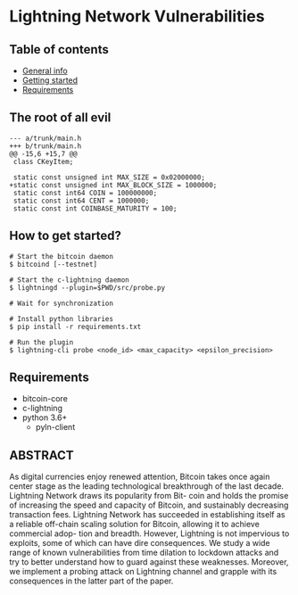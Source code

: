 # Lightning Network Vulnerabilities

## Table of contents
* [General info](#the-root-of-all-evil)
* [Getting started](#how-to-get-started)
* [Requirements](#requirements)

## The root of all evil
```
--- a/trunk/main.h
+++ b/trunk/main.h
@@ -15,6 +15,7 @@
 class CKeyItem;
 
 static const unsigned int MAX_SIZE = 0x02000000;
+static const unsigned int MAX_BLOCK_SIZE = 1000000;
 static const int64 COIN = 100000000;
 static const int64 CENT = 1000000;
 static const int COINBASE_MATURITY = 100;
 ```


## How to get started?
```
# Start the bitcoin daemon
$ bitcoind [--testnet]

# Start the c-lightning daemon
$ lightningd --plugin=$PWD/src/probe.py

# Wait for synchronization

# Install python libraries
$ pip install -r requirements.txt

# Run the plugin
$ lightning-cli probe <node_id> <max_capacity> <epsilon_precision>
```

## Requirements
* bitcoin-core
* c-lightning
* python 3.6+
    * pyln-client

## ABSTRACT
As digital currencies enjoy renewed attention, Bitcoin takes once
again center stage as the leading technological breakthrough of
the last decade. Lightning Network draws its popularity from Bit-
coin and holds the promise of increasing the speed and capacity
of Bitcoin, and sustainably decreasing transaction fees. Lightning
Network has succeeded in establishing itself as a reliable off-chain
scaling solution for Bitcoin, allowing it to achieve commercial adop-
tion and breadth. However, Lightning is not impervious to exploits,
some of which can have dire consequences. We study a wide range
of known vulnerabilities from time dilation to lockdown attacks
and try to better understand how to guard against these weaknesses.
Moreover, we implement a probing attack on Lightning channel
and grapple with its consequences in the latter part of the paper.
